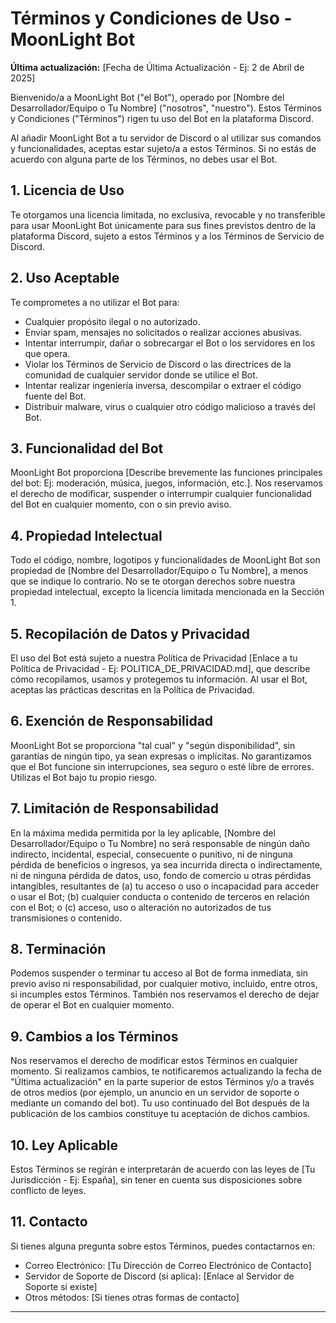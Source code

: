 # Términos y Condiciones de Uso - MoonLight Bot

**Última actualización:** [Fecha de Última Actualización - Ej: 2 de Abril de 2025]

Bienvenido/a a MoonLight Bot ("el Bot"), operado por [Nombre del Desarrollador/Equipo o Tu Nombre] ("nosotros", "nuestro"). Estos Términos y Condiciones ("Términos") rigen tu uso del Bot en la plataforma Discord.

Al añadir MoonLight Bot a tu servidor de Discord o al utilizar sus comandos y funcionalidades, aceptas estar sujeto/a a estos Términos. Si no estás de acuerdo con alguna parte de los Términos, no debes usar el Bot.

## 1. Licencia de Uso

Te otorgamos una licencia limitada, no exclusiva, revocable y no transferible para usar MoonLight Bot únicamente para sus fines previstos dentro de la plataforma Discord, sujeto a estos Términos y a los Términos de Servicio de Discord.

## 2. Uso Aceptable

Te comprometes a no utilizar el Bot para:

* Cualquier propósito ilegal o no autorizado.
* Enviar spam, mensajes no solicitados o realizar acciones abusivas.
* Intentar interrumpir, dañar o sobrecargar el Bot o los servidores en los que opera.
* Violar los Términos de Servicio de Discord o las directrices de la comunidad de cualquier servidor donde se utilice el Bot.
* Intentar realizar ingeniería inversa, descompilar o extraer el código fuente del Bot.
* Distribuir malware, virus o cualquier otro código malicioso a través del Bot.

## 3. Funcionalidad del Bot

MoonLight Bot proporciona [Describe brevemente las funciones principales del bot: Ej: moderación, música, juegos, información, etc.]. Nos reservamos el derecho de modificar, suspender o interrumpir cualquier funcionalidad del Bot en cualquier momento, con o sin previo aviso.

## 4. Propiedad Intelectual

Todo el código, nombre, logotipos y funcionalidades de MoonLight Bot son propiedad de [Nombre del Desarrollador/Equipo o Tu Nombre], a menos que se indique lo contrario. No se te otorgan derechos sobre nuestra propiedad intelectual, excepto la licencia limitada mencionada en la Sección 1.

## 5. Recopilación de Datos y Privacidad

El uso del Bot está sujeto a nuestra Política de Privacidad [Enlace a tu Política de Privacidad - Ej: POLITICA_DE_PRIVACIDAD.md], que describe cómo recopilamos, usamos y protegemos tu información. Al usar el Bot, aceptas las prácticas descritas en la Política de Privacidad.

## 6. Exención de Responsabilidad

MoonLight Bot se proporciona "tal cual" y "según disponibilidad", sin garantías de ningún tipo, ya sean expresas o implícitas. No garantizamos que el Bot funcione sin interrupciones, sea seguro o esté libre de errores. Utilizas el Bot bajo tu propio riesgo.

## 7. Limitación de Responsabilidad

En la máxima medida permitida por la ley aplicable, [Nombre del Desarrollador/Equipo o Tu Nombre] no será responsable de ningún daño indirecto, incidental, especial, consecuente o punitivo, ni de ninguna pérdida de beneficios o ingresos, ya sea incurrida directa o indirectamente, ni de ninguna pérdida de datos, uso, fondo de comercio u otras pérdidas intangibles, resultantes de (a) tu acceso o uso o incapacidad para acceder o usar el Bot; (b) cualquier conducta o contenido de terceros en relación con el Bot; o (c) acceso, uso o alteración no autorizados de tus transmisiones o contenido.

## 8. Terminación

Podemos suspender o terminar tu acceso al Bot de forma inmediata, sin previo aviso ni responsabilidad, por cualquier motivo, incluido, entre otros, si incumples estos Términos. También nos reservamos el derecho de dejar de operar el Bot en cualquier momento.

## 9. Cambios a los Términos

Nos reservamos el derecho de modificar estos Términos en cualquier momento. Si realizamos cambios, te notificaremos actualizando la fecha de "Última actualización" en la parte superior de estos Términos y/o a través de otros medios (por ejemplo, un anuncio en un servidor de soporte o mediante un comando del bot). Tu uso continuado del Bot después de la publicación de los cambios constituye tu aceptación de dichos cambios.

## 10. Ley Aplicable

Estos Términos se regirán e interpretarán de acuerdo con las leyes de [Tu Jurisdicción - Ej: España], sin tener en cuenta sus disposiciones sobre conflicto de leyes.

## 11. Contacto

Si tienes alguna pregunta sobre estos Términos, puedes contactarnos en:
* Correo Electrónico: [Tu Dirección de Correo Electrónico de Contacto]
* Servidor de Soporte de Discord (si aplica): [Enlace al Servidor de Soporte si existe]
* Otros métodos: [Si tienes otras formas de contacto]

---
